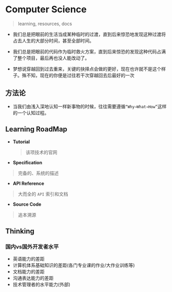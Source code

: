 # Computer Science

> learning, resources, docs

- 我们总是把眼前的生活当成某种临时的过渡，直到后来惊恐地发现这种过渡将占去人生的大部分时间，甚至全部时间。

- 我们总是把眼前的代码作为临时救火方案，直到后来惊恐的发现这种代码占满了整个项目，最后再也没人能改动了。

- 梦想说穿越回到过去重来，关键的抉择点会做的更好，现在也许就不是这个样子。殊不知，现在的你便是过往若干次穿越回去后最好的一次

## 方法论

- 当我们由浅入深地认知一样新事物的时候，往往需要遵循`“Why→What→How”`这样的一个认知过程。

## Learning RoadMap

- **Tutorial**

  > 该项技术的官网

- **Specification**

> 完备的、系统的描述

- **API Reference**

> 大而全的 `API` 索引和文档

- **Source Code**

> 追本溯源

## Thinking
### 国内vs国外开发者水平
- 英语能力的差距
- 计算机体系基础知识的差距(各门专业课的作业/大作业训练等)
- 文档能力的差距
- 沟通表达能力的差距
- 技术管理者的水平能力(外部)